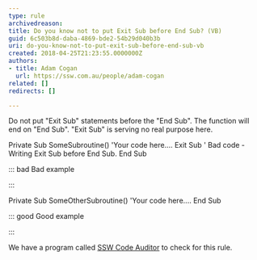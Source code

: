 ```yaml
---
type: rule
archivedreason: 
title: Do you know not to put Exit Sub before End Sub? (VB)
guid: 6c503b8d-daba-4869-bde2-54b29d040b3b
uri: do-you-know-not-to-put-exit-sub-before-end-sub-vb
created: 2018-04-25T21:23:55.0000000Z
authors:
- title: Adam Cogan
  url: https://ssw.com.au/people/adam-cogan
related: []
redirects: []

---
```


Do not put "Exit Sub" statements before the "End Sub". The function will end on "End Sub". "Exit Sub" is serving no real purpose here.

<!--endintro-->

Private Sub SomeSubroutine()
'Your code here....
Exit Sub ' Bad code - Writing Exit Sub before End Sub.
End Sub


::: bad
Bad example

:::


Private Sub SomeOtherSubroutine()
'Your code here....
End Sub


::: good
Good example

:::


We have a program called [SSW Code Auditor](https&#58;//www.ssw.com.au/ssw/CodeAuditor/Rules.aspx#ExitSub) to check for this rule.
